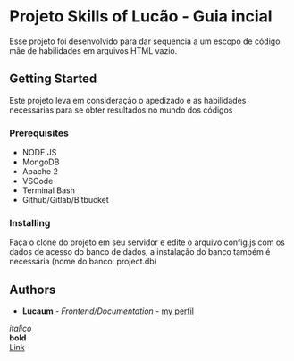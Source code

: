 # Projeto Skills of Lucão - Guia incial

Esse projeto foi desenvolvido para dar sequencia a um escopo de código mãe de habilidades em arquivos HTML vazio.

## Getting Started

Este projeto leva em consideração o apedizado e as habilidades necessárias para se obter resultados no mundo dos códigos

### Prerequisites

* NODE JS
* MongoDB
* Apache 2
* VSCode
* Terminal Bash
* Github/Gitlab/Bitbucket


### Installing

Faça o clone do projeto em seu servidor e edite o arquivo config.js com os dados de acesso do banco de dados, a instalação do banco também é necessária (nome do banco: project.db)


## Authors

* **Lucaum** - *Frontend/Documentation* - [my perfil](https://github.com/LGondin)

*italico*  
**bold**  
[Link](https://github.com/who???)